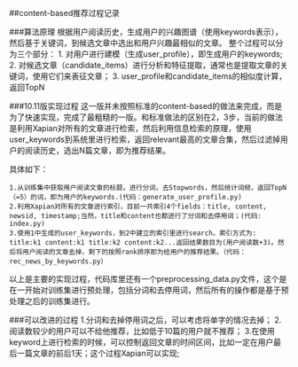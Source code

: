 ##content-based推荐过程记录

###算法原理
	根据用户阅读历史，生成用户的兴趣图谱（使用keywords表示），然后基于关键词，到候选文章中选出和用户兴趣最相似的文章。
	整个过程可以分为三个部分：
	1. 对用户进行建模（生成user_profile），即生成用户的keywords;
	2. 对候选文章（candidate_items）进行分析和特征提取，通常也是提取文章的关键词，使用它们来表征文章；
	3. user_profile和candidate_items的相似度计算，返回TopN
	
###10.11版实现过程
这一版并未按照标准的content-based的做法来完成，而是为了快速实现，完成了最粗糙的一版。和标准做法的区别在2，3步，当前的做法是利用Xapian对所有的文章进行检索，然后利用信息检索的原理，使用user_keywords到系统里进行检索，返回relevant最高的文章合集，然后过滤掉用户的阅读历史，选出N篇文章，即为推荐结果。

具体如下：

	1.从训练集中获取用户阅读文章的标题，进行分词，去Stopwords，然后统计词频，返回TopN（=5）的词，即为用户的keywords.(代码：generate_user_profile.py)
	2.利用Xapian对所有的文章进行索引，目前一共索引4个fields：title, content, newsid, timestamp;当然，title和content也都进行了分词和去停用词；(代码: index.py)
	3.使用1中生成的user_keywords，到2中建立的索引里进行search，索引方式为: title:k1 content:k1 title:k2 content:k2...返回结果数目为(用户阅读数+3)。然后将用户阅读的文章去掉，剩下的按照rank排序即为给用户的推荐结果。（代码：rec_news_by_keywords.py）
	
以上是主要的实现过程，代码库里还有一个preprocessing_data.py文件，这个是在一开始对训练集进行预处理，包括分词和去停用词，然后所有的操作都是基于预处理之后的训练集进行。

###可以改进的过程
	1.分词和去掉停用词之后，可以考虑将单字的情况去掉；
	2.阅读数较少的用户可以不给他推荐，比如低于10篇的用户就不推荐；
	3.在使用keyword上进行检索的时候，可以控制返回文章的时间区间，比如一定在用户最后一篇文章的前后1天；这个过程Xapian可以实现;
